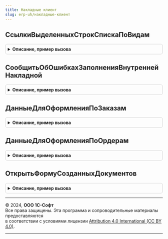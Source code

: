 ```yaml
---
title: Накладные клиент
slug: erp-uh/накладные-клиент
---
```



## СсылкиВыделенныхСтрокСпискаПоВидам
<details style="margin: 1em 0; padding: 0.5em; border: 1px solid #ccc; border-radius: 6px;">

<summary style="font-weight: bold; cursor: pointer;">Описание, пример вызова</summary>

```bsl

// Формирует массив ссылок по выделенным строкам списка, исключая группировки,
// предупреждает пользователя об отсутствии выделенных строк.
//
// Параметры:
//  Список 			- ДинамическийСписок - список, выделенные строки которого содержат ссылки для дальнейшей обработки.
//  ТипНакладная	- ОписаниеТипов - описание типов, содержащее типы накладных, присутствующих в списке.
//  СвойстваЗаказов	- Строка - перечень свойств, которые нужно получить из списка.
//
// Возвращаемое значение:
//  Структура - содержит два массива "Заказы" и "Накладные", содержащие ссылки на выделенные строки списка.
//
Функция СсылкиВыделенныхСтрокСпискаПоВидам(Список, ТипНакладная, СвойстваЗаказов = "") Экспорт
```

Пример вызова
```bsl
Результат = НакладныеКлиент.СсылкиВыделенныхСтрокСпискаПоВидам(Список, ТипНакладная, СвойстваЗаказов);
```
</details>

## СообщитьОбОшибкахЗаполненияВнутреннейНакладной
<details style="margin: 1em 0; padding: 0.5em; border: 1px solid #ccc; border-radius: 6px;">

<summary style="font-weight: bold; cursor: pointer;">Описание, пример вызова</summary>

```bsl

// Сообщает об ошибках создания накладной на основании заказов, если у заказов не совпадают реквизиты шапки.
// Параметры:
//  ТекстыОшибок - Массив, Строка - Массив текстов ошибок или текст одной ошибки.
//
Процедура СообщитьОбОшибкахЗаполненияВнутреннейНакладной(ТекстыОшибок) Экспорт
```

Пример вызова
```bsl
НакладныеКлиент.СообщитьОбОшибкахЗаполненияВнутреннейНакладной(ТекстыОшибок) 
```
</details>

## ДанныеДляОформленияПоЗаказам
<details style="margin: 1em 0; padding: 0.5em; border: 1px solid #ccc; border-radius: 6px;">

<summary style="font-weight: bold; cursor: pointer;">Описание, пример вызова</summary>

```bsl

// Формирует список группировок по выделенным строкам списка распоряжений, исключая некорректные состояния,
// в которых содержится необходимая информация для оформления накладной по заказу.
//
// Параметры:
//  ДанныеРаспоряжений	 - ДанныеФормыКоллекция - реквизит на форме, содержащий данные списка распоряжений.
//  ИдентификаторыСтрок	 - Массив - идентификаторы строк в коллекции, которые нужно обработать.
//  ПоляГруппировки		 - Строка - имена полей в данных распоряжений по которым их необходимо сгруппировать.
//  СписокОшибок		 - Структура - список ошибок.
//  ПолеОшибки			 - Строка - значение, которое задается в свойстве Поле объекта СообщениеПользователю.
//  МетаданныеНакладных	 - ДанныеФормыКоллекция - таблица с полями:
//  												ХозяйственнаяОперация        - оформляемая хоз. операция
//  												КлючевыеПоляШапки            - ключевые реквизиты распоряжений по которым их можно группировать
//  												ПолноеИмяДокумента           - имя документа в метаданных
//  												ЗаголовокФормыПереоформления - заголовок для ОбщаяФорма.ПереоформлениеНакладныхПоРаспоряжениям.
//	ПоНоменклатуре 		 - Булево - признак режима формирования по номенклатуре (характеристике)
//
// Возвращаемое значение:
//  Массив из Структура:
//  * МассивЗаказов - Массив
//  * ПоляЗаполнения - Структура
//  * КлючевыеПоляШапки - Строка
//  * ИмяОформляемогоДокумента - Строка
//  * Обработчик - Строка
//  * ЕстьНакладные - Булево
//  * ЭтоНакладная - Булево
//  * ЗаголовокФормыПереоформления - Строка
//  * Склад - СправочникСсылка.Склады
//  * НакладнаяНаОтгрузку - ДокументСсылка
//  * НакладнаяНаПриемку - ДокументСсылка
//
Функция ДанныеДляОформленияПоЗаказам( Экспорт
```

Пример вызова
```bsl
Результат = НакладныеКлиент.ДанныеДляОформленияПоЗаказам();
```
</details>

## ДанныеДляОформленияПоОрдерам
<details style="margin: 1em 0; padding: 0.5em; border: 1px solid #ccc; border-radius: 6px;">

<summary style="font-weight: bold; cursor: pointer;">Описание, пример вызова</summary>

```bsl

// Формирует список группировок по выделенным строкам списка распоряжений, исключая некорректные состояния,
// в которых содержится необходимая информация для оформления накладной по ордерам.
//
// Параметры:
//  ДанныеРаспоряжений	 - ДанныеФормыКоллекция - реквизит на форме, содержащий данные списка распоряжений.
//  ИдентификаторыСтрок	 - Массив - идентификаторы строк в коллекции, которые нужно обработать.
//  ПоляГруппировки		 - Строка - имена полей в данных распоряжений по которым их необходимо сгруппировать.
//  СписокОшибок		 - Структура - список ошибок.
//  ПолеОшибки			 - Строка - значение, которое задается в свойстве Поле объекта СообщениеПользователю.
//  МетаданныеНакладных	 - ДанныеФормыКоллекция - таблица с полями:
//  												ХозяйственнаяОперация        - оформляемая хоз. операция
//  												КлючевыеПоляШапки            - ключевые реквизиты распоряжений по которым их можно группировать
//  												ПолноеИмяДокумента           - имя документа в метаданных
//  												ЗаголовокФормыПереоформления - заголовок для ОбщаяФорма.ПереоформлениеНакладныхПоРаспоряжениям.
//	ПоНоменклатуре 		 - Булево - признак режима формирования по номенклатуре (характеристике)
//
// Возвращаемое значение:
//  Массив из Структура:
//  * МассивЗаказов - Массив
//  * ПоляЗаполнения - Структура
//  * КлючевыеПоляШапки - Строка
//  * ИмяОформляемогоДокумента - Строка
//  * Обработчик - Строка
//  * ЕстьНакладные - Булево
//  * ЭтоНакладная - Булево
//  * ЗаголовокФормыПереоформления - Строка
//  * Склад - СправочникСсылка.Склады
//  * НакладнаяНаОтгрузку - ДокументСсылка
//  * НакладнаяНаПриемку - ДокументСсылка
//
Функция ДанныеДляОформленияПоОрдерам( Экспорт
```

Пример вызова
```bsl
Результат = НакладныеКлиент.ДанныеДляОформленияПоОрдерам();
```
</details>

## ОткрытьФормуСозданныхДокументов
<details style="margin: 1em 0; padding: 0.5em; border: 1px solid #ccc; border-radius: 6px;">

<summary style="font-weight: bold; cursor: pointer;">Описание, пример вызова</summary>

```bsl

// Открывает форму оформления либо список уже оформленных документов.
//
// Параметры:
//  ПараметрыСозданныхДокументов - Структура - содержащая поля "ИмяФормы" и "Параметры".
//  Владелец					 - Форма - элемент формы - владелец открываемой формы.
//
Процедура ОткрытьФормуСозданныхДокументов(ПараметрыСозданныхДокументов, Владелец) Экспорт
```

Пример вызова
```bsl
НакладныеКлиент.ОткрытьФормуСозданныхДокументов(ПараметрыСозданныхДокументов, Владелец) 
```
</details>

---

© 2024, **ООО 1С-Софт**  
Все права защищены. Эта программа и сопроводительные материалы предоставляются  
в соответствии с условиями лицензии [Attribution 4.0 International (CC BY 4.0)](https://creativecommons.org/licenses/by/4.0/legalcode).

---
